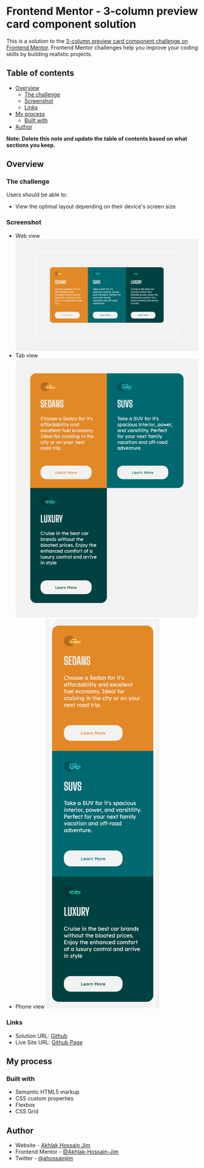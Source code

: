# Frontend Mentor - 3-column preview card component solution

This is a solution to the [3-column preview card component challenge on Frontend Mentor](https://www.frontendmentor.io/challenges/3column-preview-card-component-pH92eAR2-). Frontend Mentor challenges help you improve your coding skills by building realistic projects.

## Table of contents

- [Overview](#overview)
  - [The challenge](#the-challenge)
  - [Screenshot](#screenshot)
  - [Links](#links)
- [My process](#my-process)
  - [Built with](#built-with)
- [Author](#author)

**Note: Delete this note and update the table of contents based on what sections you keep.**

## Overview

### The challenge

Users should be able to:

- View the optimal layout depending on their device's screen size

### Screenshot

- Web view
  ![web view](./screenshots/web-view.png)
- Tab view
  ![web view](./screenshots/tab-view.png)
- Phone view
  ![web view](./screenshots/phone-view.png)

### Links

- Solution URL: [Github](https://github.com/Akhlak-Hossain-Jim/3-column-preview-card-component-main)
- Live Site URL: [Github Page](https://akhlak-hossain-jim.github.io/3-column-preview-card-component-main/)

## My process

### Built with

- Semantic HTML5 markup
- CSS custom properties
- Flexbox
- CSS Grid

## Author

- Website - [Akhlak Hossain Jim](http://akhlak-hossain-jim.github.io/)
- Frontend Mentor - [@Akhlak-Hossain-Jim](https://www.frontendmentor.io/profile/Akhlak-Hossain-Jim)
- Twitter - [@ahossainjim](https://twitter.com/ahossainjim)
